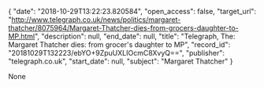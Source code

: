 {
  "date": "2018-10-29T13:22:23.820584", 
  "open_access": false, 
  "target_url": "http://www.telegraph.co.uk/news/politics/margaret-thatcher/8075964/Margaret-Thatcher-dies-from-grocers-daughter-to-MP.html", 
  "description": null, 
  "end_date": null, 
  "title": "Telegraph, The: Margaret Thatcher dies: from grocer's daughter to MP", 
  "record_id": "20181029T132223/ebYO+9ZpuUXLIOcmC8XvyQ==", 
  "publisher": "telegraph.co.uk", 
  "start_date": null, 
  "subject": "Margaret Thatcher"
}

None